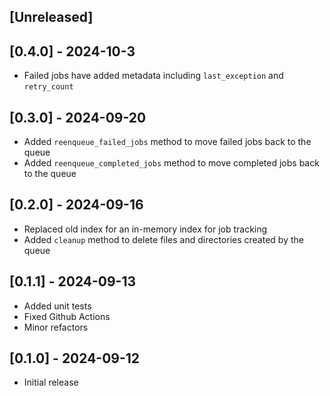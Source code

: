 ## [Unreleased]

## [0.4.0] - 2024-10-3
- Failed jobs have added metadata including `last_exception` and `retry_count`

## [0.3.0] - 2024-09-20
- Added `reenqueue_failed_jobs` method to move failed jobs back to the queue
- Added `reenqueue_completed_jobs` method to move completed jobs back to the queue

## [0.2.0] - 2024-09-16
- Replaced old index for an in-memory index for job tracking
- Added `cleanup` method to delete files and directories created by the queue

## [0.1.1] - 2024-09-13
- Added unit tests
- Fixed Github Actions
- Minor refactors

## [0.1.0] - 2024-09-12
- Initial release
